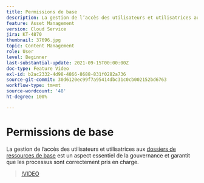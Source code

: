 ```yaml
---
title: Permissions de base
description: La gestion de l’accès des utilisateurs et utilisatrices aux dossiers de ressources de base est un aspect essentiel de la gouvernance et garantit que les processus cont correctement pris en charge.
feature: Asset Management
version: Cloud Service
jira: KT-4870
thumbnail: 37696.jpg
topic: Content Management
role: User
level: Beginner
last-substantial-update: 2021-09-15T00:00:00Z
doc-type: Feature Video
exl-id: b2ac2332-4d98-4866-8688-831f0282a736
source-git-commit: 30d6120ec99f7a95414dbc31c0cb002152bd6763
workflow-type: tm+mt
source-wordcount: '48'
ht-degree: 100%

---
```


# Permissions de base

La gestion de l’accès des utilisateurs et utilisatrices aux [dossiers de ressources de base](./baseline-folders.md) est un aspect essentiel de la gouvernance et garantit que les processus sont correctement pris en charge.

>[!VIDEO](https://video.tv.adobe.com/v/37696?quality=12&learn=on)
